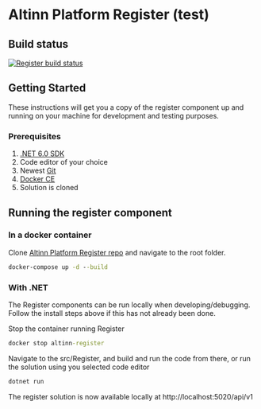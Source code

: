 # Altinn Platform Register (test)

## Build status
[![Register build status](https://dev.azure.com/brreg/altinn-studio/_apis/build/status/altinn-platform/register-master?label=platform/register)](https://dev.azure.com/brreg/altinn-studio/_build/latest?definitionId=35)


## Getting Started

These instructions will get you a copy of the register component up and running on your machine for development and testing purposes.

### Prerequisites

1. [.NET 6.0 SDK](https://dotnet.microsoft.com/download/dotnet/6.0)
2. Code editor of your choice
3. Newest [Git](https://git-scm.com/downloads)
4. [Docker CE](https://www.docker.com/get-docker)
5. Solution is cloned


## Running the register component

### In a docker container

Clone [Altinn Platform Register repo](https://github.com/Altinn/altinn-register) and navigate to the root folder.

```cmd
docker-compose up -d --build
```

### With .NET

The Register components can be run locally when developing/debugging. Follow the install steps above if this has not already been done.

Stop the container running Register

```cmd
docker stop altinn-register
```

Navigate to the src/Register, and build and run the code from there, or run the solution using you selected code editor

```cmd
dotnet run
```

The register solution is now available locally at http://localhost:5020/api/v1
